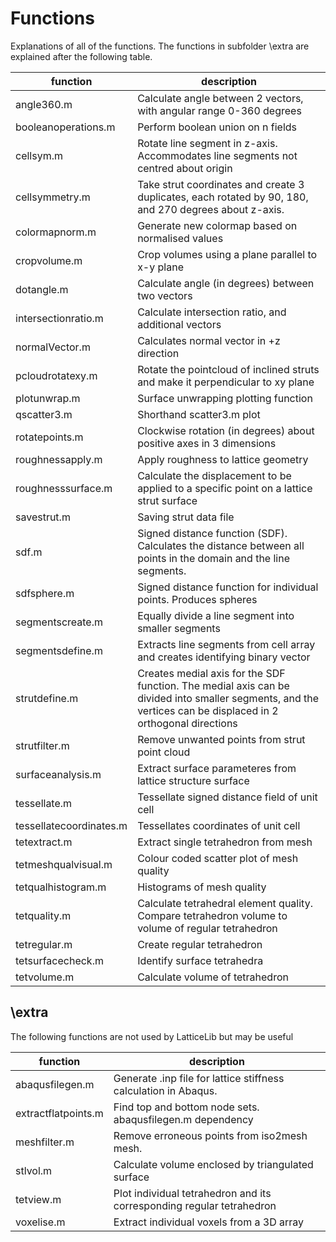 # Functions
Explanations of all of the functions. The functions in subfolder \extra are explained after the following table.

|function|description|
|------------|-------|
| angle360.m| Calculate angle between 2 vectors, with angular range 0-360 degrees|
| booleanoperations.m| Perform boolean union on n fields|
| cellsym.m| Rotate line segment in z-axis. Accommodates line segments not centred about origin|
| cellsymmetry.m| Take strut coordinates and create 3 duplicates, each rotated by 90, 180, and 270 degrees about z-axis.|
| colormapnorm.m| Generate new colormap based on normalised values|
| cropvolume.m| Crop volumes using a plane parallel to x-y plane|
| dotangle.m| Calculate angle (in degrees) between two vectors|
|intersectionratio.m| Calculate intersection ratio, and additional vectors|
|normalVector.m| Calculates normal vector in +z direction |
|pcloudrotatexy.m| Rotate the pointcloud of inclined struts and make it perpendicular to xy plane|
|plotunwrap.m| Surface unwrapping plotting function|
|qscatter3.m|Shorthand scatter3.m plot |
|rotatepoints.m| Clockwise rotation (in degrees) about positive axes in 3 dimensions|
|roughnessapply.m| Apply roughness to lattice geometry|
|roughnesssurface.m| Calculate the displacement to be applied to a specific point on a lattice strut surface|
|savestrut.m| Saving strut data file|
|sdf.m| Signed distance function (SDF). Calculates the distance between all points in the domain and the line segments.|
|sdfsphere.m| Signed distance function for individual points. Produces spheres|
|segmentscreate.m| Equally divide a line segment into smaller segments|
|segmentsdefine.m| Extracts line segments from cell array and creates identifying binary vector|
|strutdefine.m| Creates medial axis for the SDF function. The medial axis can be divided into smaller segments, and the vertices can be displaced in 2 orthogonal directions|
|strutfilter.m| Remove unwanted points from strut point cloud|
|surfaceanalysis.m| Extract surface parameteres from lattice structure surface|
|tessellate.m| Tessellate signed distance field of unit cell|
|tessellatecoordinates.m| Tessellates coordinates of unit cell|
|tetextract.m| Extract single tetrahedron from mesh|
|tetmeshqualvisual.m| Colour coded scatter plot of mesh quality|
|tetqualhistogram.m| Histograms of mesh quality|
|tetquality.m| Calculate tetrahedral element quality. Compare tetrahedron volume to volume of regular tetrahedron|
|tetregular.m| Create regular tetrahedron|
|tetsurfacecheck.m| Identify surface tetrahedra|
|tetvolume.m| Calculate volume of tetrahedron|



## \extra
The following functions are not used by LatticeLib but may be useful

|function|description|
|------------|-------|
|abaqusfilegen.m| Generate .inp file for lattice stiffness calculation in Abaqus.|
|extractflatpoints.m| Find top and bottom node sets. abaqusfilegen.m dependency|
|meshfilter.m| Remove erroneous points from iso2mesh mesh. |
|stlvol.m| Calculate volume enclosed by triangulated surface|
|tetview.m| Plot individual tetrahedron and its corresponding regular tetrahedron|
|voxelise.m| Extract individual voxels from a 3D array|